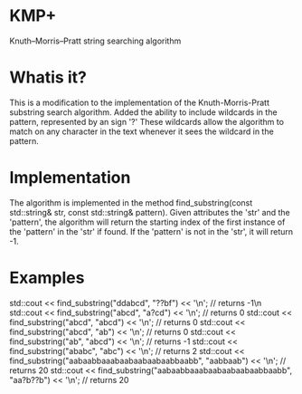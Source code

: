 # KMP+
Knuth–Morris–Pratt string searching algorithm

# Whatis it?
This is a modification to the implementation of the Knuth-Morris-Pratt substring search algorithm.
Added the ability to include wildcards in the pattern, represented by an sign '?'
These wildcards allow the algorithm to match on any character in the text whenever it sees the wildcard in the pattern.

# Implementation 
The algorithm is implemented in the method find_substring(const std::string& str, const std::string& pattern). 
Given attributes the 'str' and the 'pattern', the algorithm will return the starting index of the first instance of the 'pattern' in the 'str' if found. If the 'pattern' is not in the 'str', it will return -1.

# Examples

std::cout << find_substring("ddabcd", "??bf") << '\n';  // returns  -1\n
std::cout << find_substring("abcd", "a?cd") << '\n';    // returns  0
std::cout << find_substring("abcd", "abcd") << '\n';    // returns  0
std::cout << find_substring("abcd", "ab") << '\n';      // returns  0
std::cout << find_substring("ab", "abcd") << '\n';      // returns  -1
std::cout << find_substring("ababc", "abc") << '\n';    // returns  2
std::cout << find_substring("aabaabbaaabaabaabaabaabbaabb", "aabbaab") << '\n'; // returns  20
std::cout << find_substring("aabaabbaaabaabaabaabaabbaabb", "aa?b??b") << '\n'; // returns  20 
